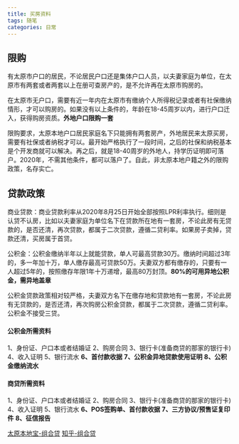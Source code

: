 ```yaml
---
title: 买房资料
tags: 随笔
categories: 日常
---
```


## 限购

有太原市户口的居民，不论居民户口还是集体户口人员，以夫妻家庭为单位，在太原市有两套或者两套以上在册可查房产的，是不允许再在太原市购房的。

在太原市无户口，需要有近一年内在太原市有缴纳个人所得税记录或者有社保缴纳情形，才可以购房的。如果没有以上条件的，年龄在18-45周岁以内，进行户口迁入，获得购房资质。**外地户口限购一套**

限购要求，太原本地户口居民家庭名下只能拥有两套房产，外地居民来太原买房，需要有社保或者纳税才可以。最开始严格执行了一段时间，之后的社保和纳税基本是个开发商就可以解决。再之后，就是18-40周岁的外地人，持学历证明即可落户。2020年，不需其他条件，都可以落户了。自此，非太原本地户籍之外的限购政策，名存实亡。

## 贷款政策

商业贷款：商业贷款利率从2020年8月25日开始全部按照LPR利率执行。细则是认贷不认房，比如以夫妻家庭为单位名下在贷款所在地有一套房，不论此房有无贷款的，是否还清，再次贷款，都属于二次贷款，遵循二贷利率。如果房子卖掉，贷款还清，买房属于首贷。

公积金：公积金缴纳半年以上就能贷款，单人可最高贷款30万。缴纳时间超过3年的，多一年加十万，单人缴存最高可贷款50万。夫妻双方都有缴存的，只要有一人超过5年的，按照缴存年限1年十万递增，最高80万封顶。**80%的可用异地公积金，需异地盖章**

公积金贷款政策相对较严格，夫妻双方名下在缴存地和贷款地有一套房，不论此房有无贷款的，是否还清，再次购房公积金贷款，都属于二次贷款，遵循二贷利率。公积金不接受三贷。

#### 公积金所需资料
1、身份证、户口本或者结婚证
2、购房合同
3、银行卡(准备商贷的那家的银行卡)
4、收入证明
5、银行流水
**6、首付款收据**
**7、公积金异地贷款使用证明**
**8、公积金缴纳流水**

#### 商贷所需资料
1、身份证、户口本或者结婚证
2、购房合同
3、银行卡(准备商贷的那家的银行卡)
4、收入证明
5、银行流水
**6、POS签购单、首付款收据**
**7、三方协议/预售证复印件**
**8、征信报告**

[太原本地宝-组合贷](http://ty.bendibao.com/live/20171115/41402.shtm)
[知乎-组合贷](https://zhuanlan.zhihu.com/p/400444625)